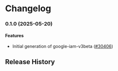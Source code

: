 # Changelog

### 0.1.0 (2025-05-20)

#### Features

* Initial generation of google-iam-v3beta ([#30406](https://github.com/googleapis/google-cloud-ruby/issues/30406)) 

## Release History
